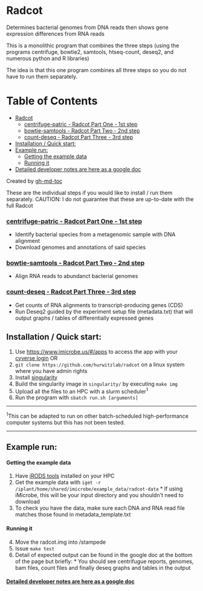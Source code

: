 # Radcot
Determines bacterial genomes from DNA reads then shows gene expression differences from RNA reads

This is a monolithic program that combines the three steps
(using the programs centrifuge, bowtie2, samtools, htseq-count, deseq2, and numerous python and R libraries)

The idea is that this one program combines all three steps so you do not have to run them separately.

Table of Contents
=================
* [Radcot](#radcot)
  * [<a href="https://github.com/hurwitzlab/centrifuge-patric">centrifuge-patric - Radcot Part One - 1st step</a>](#centrifuge-patric---radcot-part-one---1st-step)
  * [<a href="https://github.com/hurwitzlab/bowtie-samtools">bowtie-samtools - Radcot Part Two - 2nd step</a>](#bowtie-samtools---radcot-part-two---2nd-step)
  * [<a href="https://github.com/hurwitzlab/count-deseq">count-deseq - Radcot Part Three - 3rd step</a>](#count-deseq---radcot-part-three---3rd-step)
* [Installation / Quick start:](#installation--quick-start)
* [Example run:](#example-run)
  * [Getting the example data](#getting-the-example-data)
  * [Running it](#running-it)
* [<a href="https://docs.google.com/document/d/1OaRuW3EOhO2MUyvw8gILqukx_Rr7znnN--M_D5QHS2M/edit?usp=sharing" rel="nofollow">Detailed developer notes are here as a google doc</a>](#detailed-developer-notes-are-here-as-a-google-doc)

Created by [gh-md-toc](https://github.com/ekalinin/github-markdown-toc)

These are the individual steps if you would like to install / run them separately. CAUTION: I do not guarantee that these are up-to-date with the full Radcot

### [centrifuge-patric - Radcot Part One - 1st step](https://github.com/hurwitzlab/centrifuge-patric)
- Identify bacterial species from a metagenomic sample with DNA alignment
- Download genomes and annotations of said species

### [bowtie-samtools - Radcot Part Two - 2nd step](https://github.com/hurwitzlab/bowtie-samtools)
- Align RNA reads to abundanct bacterial genomes

### [count-deseq - Radcot Part Three - 3rd step](https://github.com/hurwitzlab/count-deseq)
- Get counts of RNA alignments to transcript-producing genes (CDS)
- Run Deseq2 guided by the experiment setup file (metadata.txt) that will output graphs / tables of differentially expressed genes

## Installation / Quick start:
1. Use https://www.imicrobe.us/#/apps to access the app with your [cyverse login](http://www.cyverse.org/create-account)
OR
2. `git clone https://github.com/hurwitzlab/radcot` on a linux system where you have admin rights
3. Install [singularity](http://singularity.lbl.gov/all-releases)
4. Build the singularity image in `singularity/` by executing `make img`
5. Upload all the files to an HPC with a slurm scheduler<sup>1</sup>
6. Run the program with `sbatch run.sh [arguments]`

---
<sup>1</sup>This can be adapted to run on other 
batch-scheduled high-performance computer systems 
but this has not been tested.

---

## Example run:
#### Getting the example data
  1. Have [iRODS tools](https://docs.irods.org/master/getting_started/download/) installed on your HPC
  2. Get the example data with `iget -r /iplant/home/shared/imicrobe/example_data/radcot-data`
    * If using iMicrobe, this will be your input directory and you shouldn't need to download
  3. To check you have the data, make sure each DNA and RNA read file matches those found in metadata_template.txt

#### Running it
  4. Move the radcot.img into /stampede
  5. Issue `make test`
  6. Detail of expected output can be found in the google doc at the bottom of the page but briefly:
    * You should see centrifugue reports, genomes, bam files, count files and finally deseq graphs and tables
    in the output

#### [Detailed developer notes are here as a google doc](https://docs.google.com/document/d/1OaRuW3EOhO2MUyvw8gILqukx_Rr7znnN--M_D5QHS2M/edit?usp=sharing)
